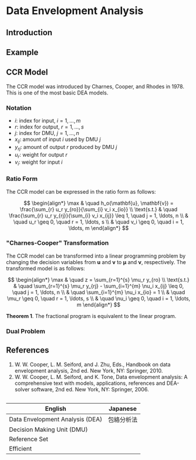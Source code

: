 # Data Envelopment Analysis

## Introduction

## Example

## CCR Model

The CCR model was introduced by Charnes, Cooper, and Rhodes in 1978. This is one of the most basic DEA models. 

### Notation

- $i$: index for input, $i = 1, \ldots, m$
- $r$: index for output, $r = 1, \ldots, s$
- $j$: index for DMU, $j = 1, \ldots, n$
- $x_{ij}$: amount of input $i$ used by DMU $j$
- $y_{rj}$: amount of output $r$ produced by DMU $j$
- $u_r$: weight for output $r$
- $v_i$: weight for input $i$

### Ratio Form

The CCR model can be expressed in the ratio form as follows:

$$
\begin{align*}
\max & \quad h_o(\mathbf{u}, \mathbf{v}) = \frac{\sum_{r} u_r y_{ro}}{\sum_{i} v_i x_{io}} \\
\text{s.t.} & \quad \frac{\sum_{r} u_r y_{rj}}{\sum_{i} v_i x_{ij}} \leq 1, \quad j = 1, \ldots, n \\
& \quad u_r \geq 0, \quad r = 1, \ldots, s \\
& \quad v_i \geq 0, \quad i = 1, \ldots, m
\end{align*}
$$

### "Charnes-Cooper" Transformation

The CCR model can be transformed into a linear programming problem by changing the decision variables from $\mathbf{u}$ and $\mathbf{v}$ to $\pmb{\mu}$ and $\pmb{\nu}$, respectively. The transformed model is as follows:

$$
\begin{align*}
\max & \quad z = \sum_{r=1}^{s} \mu_r y_{ro} \\
\text{s.t.} & \quad \sum_{r=1}^{s} \mu_r y_{rj} - \sum_{i=1}^{m} \nu_i x_{ij} \leq 0, \quad j = 1, \ldots, n \\
& \quad \sum_{i=1}^{m} \nu_i x_{io} = 1 \\
& \quad \mu_r \geq 0, \quad r = 1, \ldots, s \\
& \quad \nu_i \geq 0, \quad i = 1, \ldots, m
\end{align*}
$$

**Theorem 1**. The fractional program is equivalent to the linear program.

### Dual Problem


## References

1. W. W. Cooper, L. M. Seiford, and J. Zhu, Eds., Handbook on data envelopment analysis, 2nd ed. New York, NY: Springer, 2010.
2. W. W. Cooper, L. M. Seiford, and K. Tone, Data envelopment analysis: A comprehensive text with models, applications, references and DEA-solver software, 2nd ed. New York, NY: Springer, 2006.
  
## 

| English                         | Japanese   |
| ------------------------------- | ---------- |
| Data Envelopment Analysis (DEA) | 包絡分析法 |
| Decision Making Unit (DMU)      |            |
| Reference Set                   |            |
| Efficient                       |            |

